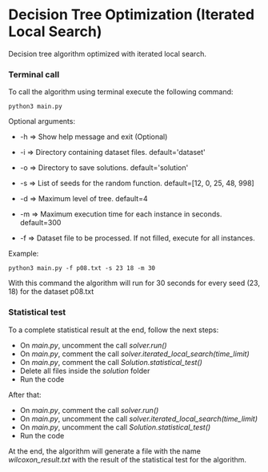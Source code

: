 # Decision Tree Optimization (Iterated Local Search)

Decision tree algorithm optimized with iterated local search. 

### Terminal call

To call the algorithm using terminal execute the following command:

    python3 main.py 

Optional arguments:

* -h => Show help message and exit (Optional)

* -i => Directory containing dataset files. default='dataset'
                        
* -o => Directory to save solutions. default='solution'
                        
* -s => List of seeds for the random function. default=[12, 0, 25, 48, 998]
                        
* -d => Maximum level of tree. default=4
                        
* -m => Maximum execution time for each instance in seconds. default=300
                        
* -f => Dataset file to be processed. If not filled, execute for all instances.

Example:

    python3 main.py -f p08.txt -s 23 18 -m 30
    
With this command the algorithm will run for 30 seconds for every seed (23, 18)
for the dataset p08.txt


### Statistical test
To a complete statistical result at the end, follow the next steps:

* On _main.py_, uncomment the call _solver.run()_
* On _main.py_, comment the call _solver.iterated_local_search(time_limit)_
* On _main.py_, comment the call _Solution.statistical_test()_
* Delete all files inside the _solution_ folder
* Run the code

After that:

* On _main.py_, comment the call _solver.run()_
* On _main.py_, uncomment the call _solver.iterated_local_search(time_limit)_
* On _main.py_, uncomment the call _Solution.statistical_test()_
* Run the code

At the end, the algorithm will generate a file with the name _wilcoxon_result.txt_
with the result of the statistical test for the algorithm.               